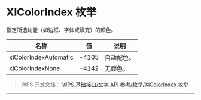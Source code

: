 # XlColorIndex 枚举

指定所选功能（如边框、字体或填充）的颜色。

| 名称                  | 值    | 说明       |
|-----------------------|-------|------------|
| xlColorIndexAutomatic | -4105 | 自动配色。 |
| xlColorIndexNone      | -4142 | 无颜色。   |

> WPS 开发文档： [WPS 基础接口/文字 API 参考/枚举/XlColorIndex 枚举](https://qn.cache.wpscdn.cn/encs/doc/office_v19/topics/WPS%20%E5%9F%BA%E7%A1%80%E6%8E%A5%E5%8F%A3/%E6%96%87%E5%AD%97%20API%20%E5%8F%82%E8%80%83/%E6%9E%9A%E4%B8%BE/XlColorIndex%20%E6%9E%9A%E4%B8%BE.html)

------------------------------------------------------------------------
